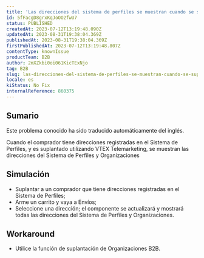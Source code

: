 ```yaml
---
title: 'Las direcciones del sistema de perfiles se muestran cuando se suplanta la identidad mediante VTEX Telemarketing'
id: 5fFacgD8grxKqJoOO2fwU7
status: PUBLISHED
createdAt: 2023-07-12T13:19:48.090Z
updatedAt: 2023-08-31T19:38:04.369Z
publishedAt: 2023-08-31T19:38:04.369Z
firstPublishedAt: 2023-07-12T13:19:48.807Z
contentType: knownIssue
productTeam: B2B
author: 2mXZkbi0oi061KicTExNjo
tag: B2B
slug: las-direcciones-del-sistema-de-perfiles-se-muestran-cuando-se-suplanta-la-identidad-mediante-vtex-telemarketing
locale: es
kiStatus: No Fix
internalReference: 860375
---
```


## Sumario

<div class="alert alert-info">
  <p>Este problema conocido ha sido traducido automáticamente del inglés.</p>
</div>


Cuando el comprador tiene direcciones registradas en el Sistema de Perfiles, y es suplantado utilizando VTEX Telemarketing, se muestran las direcciones del Sistema de Perfiles y Organizaciones


##

## Simulación



- Suplantar a un comprador que tiene direcciones registradas en el Sistema de Perfiles;
- Arme un carrito y vaya a Envíos;
- Seleccione una dirección; el componente se actualizará y mostrará todas las direcciones del Sistema de Perfiles y Organizaciones.



## Workaround



- Utilice la función de suplantación de Organizaciones B2B.



